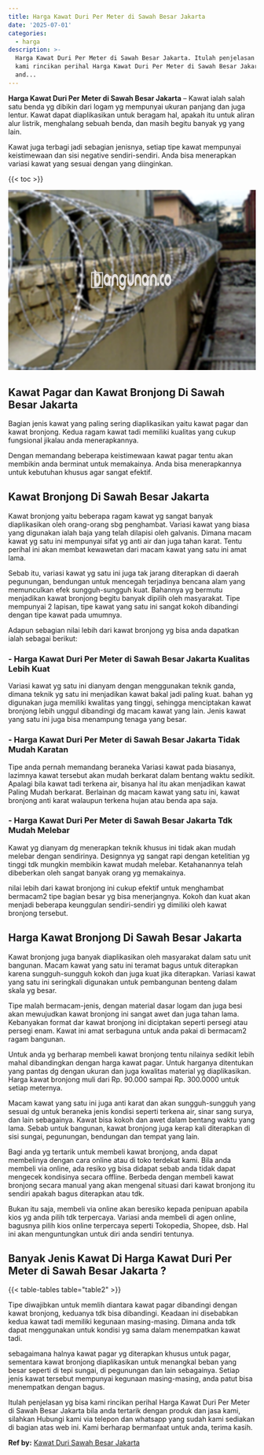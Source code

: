 ```yaml
---
title: Harga Kawat Duri Per Meter di Sawah Besar Jakarta
date: '2025-07-01'
categories:
  - harga
description: >-
  Harga Kawat Duri Per Meter di Sawah Besar Jakarta. Itulah penjelasan yg bisa
  kami rincikan perihal Harga Kawat Duri Per Meter di Sawah Besar Jakarta bila
  and...
---
```


**Harga Kawat Duri Per Meter di Sawah Besar Jakarta** – Kawat ialah salah satu benda yg dibikin dari logam yg mempunyai ukuran panjang dan juga lentur. Kawat dapat diaplikasikan untuk beragam hal, apakah itu untuk aliran alur listrik, menghalang sebuah benda, dan masih begitu banyak yg yang lain.

Kawat juga terbagi jadi sebagian jenisnya, setiap tipe kawat mempunyai keistimewaan dan sisi negative sendiri-sendiri. Anda bisa menerapkan variasi kawat yang sesuai dengan yang diinginkan.

{{< toc >}}

![Harga Kawat Duri Per Meter di Sawah Besar Jakarta](/images/jual-kawat-murah49.png)

## Kawat Pagar dan Kawat Bronjong Di Sawah Besar Jakarta

Bagian jenis kawat yang paling sering diaplikasikan yaitu kawat pagar dan kawat bronjong. Kedua ragam kawat tadi memiliki kualitas yang cukup fungsional jikalau anda menerapkannya.

Dengan memandang beberapa keistimewaan kawat pagar tentu akan membikin anda berminat untuk memakainya. Anda bisa menerapkannya untuk kebutuhan khusus agar sangat efektif.

## Kawat Bronjong Di Sawah Besar Jakarta

Kawat bronjong yaitu beberapa ragam kawat yg sangat banyak diaplikasikan oleh orang-orang sbg penghambat. Variasi kawat yang biasa yang digunakan ialah baja yang telah dilapisi oleh galvanis. Dimana macam kawat yg satu ini mempunyai sifat yg anti air dan juga tahan karat. Tentu perihal ini akan membat kewawetan dari macam kawat yang satu ini amat lama.

Sebab itu, variasi kawat yg satu ini juga tak jarang diterapkan di daerah pegunungan, bendungan untuk mencegah terjadinya bencana alam yang memunculkan efek sungguh-sungguh kuat. Bahannya yg bermutu menjadikan kawat bronjong begitu banyak dipilih oleh masyarakat. Tipe mempunyai 2 lapisan, tipe kawat yang satu ini sangat kokoh dibandingi dengan tipe kawat pada umumnya.

Adapun sebagian nilai lebih dari kawat bronjong yg bisa anda dapatkan ialah sebagai berikut:

### \- Harga Kawat Duri Per Meter di Sawah Besar Jakarta Kualitas Lebih Kuat

Variasi kawat yg satu ini dianyam dengan menggunakan teknik ganda, dimana teknik yg satu ini menjadikan kawat bakal jadi paling kuat. bahan yg digunakan juga memiliki kwalitas yang tinggi, sehingga menciptakan kawat bronjong lebih unggul dibandingi dg macam kawat yang lain. Jenis kawat yang satu ini juga bisa menampung tenaga yang besar.

### \- Harga Kawat Duri Per Meter di Sawah Besar Jakarta Tidak Mudah Karatan

Tipe anda pernah memandang beraneka Variasi kawat pada biasanya, lazimnya kawat tersebut akan mudah berkarat dalam bentang waktu sedikit. Apalagi bila kawat tadi terkena air, bisanya hal itu akan menjadikan kawat Paling Mudah berkarat. Berlainan dg macam kawat yang satu ini, kawat bronjong anti karat walaupun terkena hujan atau benda apa saja.

### \- Harga Kawat Duri Per Meter di Sawah Besar Jakarta Tdk Mudah Melebar

Kawat yg dianyam dg menerapkan teknik khusus ini tidak akan mudah melebar dengan sendirinya. Designnya yg sangat rapi dengan ketelitian yg tinggi tdk mungkin membikin kawat mudah melebar. Ketahanannya telah dibeberkan oleh sangat banyak orang yg memakainya.

nilai lebih dari kawat bronjong ini cukup efektif untuk menghambat bermacam2 tipe bagian besar yg bisa menerjangnya. Kokoh dan kuat akan menjadi beberapa keunggulan sendiri-sendiri yg dimiliki oleh kawat bronjong tersebut.

## Harga Kawat Bronjong Di Sawah Besar Jakarta

Kawat bronjong juga banyak diaplikasikan oleh masyarakat dalam satu unit bangunan. Macam kawat yang satu ini teramat bagus untuk diterapkan karena sungguh-sungguh kokoh dan juga kuat jika diterapkan. Variasi kawat yang satu ini seringkali digunakan untuk pembangunan benteng dalam skala yg besar.

Tipe malah bermacam-jenis, dengan material dasar logam dan juga besi akan mewujudkan kawat bronjong ini sangat awet dan juga tahan lama. Kebanyakan format dar kawat bronjong ini diciptakan seperti persegi atau persegi enam. Kawat ini amat serbaguna untuk anda pakai di bermacam2 ragam bangunan.

Untuk anda yg berharap membeli kawat bronjong tentu nilainya sedikit lebih mahal dibandingkan dengan harga kawat pagar. Untuk harganya ditentukan yang pantas dg dengan ukuran dan juga kwalitas material yg diaplikasikan. Harga kawat bronjong muli dari Rp. 90.000 sampai Rp. 300.0000 untuk setiap meternya.

Macam kawat yang satu ini juga anti karat dan akan sungguh-sungguh yang sesuai dg untuk beraneka jenis kondisi seperti terkena air, sinar sang surya, dan lain sebagainya. Kawat bisa kokoh dan awet dalam bentang waktu yang lama. Sebab untuk bangunan, kawat bronjong juga kerap kali diterapkan di sisi sungai, pegunungan, bendungan dan tempat yang lain.

Bagi anda yg tertarik untuk membeli kawat bronjong, anda dapat membelinya dengan cara online atau di toko terdekat kami. Bila anda membeli via online, ada resiko yg bisa didapat sebab anda tidak dapat mengecek kondisinya secara offline. Berbeda dengan membeli kawat bronjong secara manual yang akan mengenal situasi dari kawat bronjong itu sendiri apakah bagus diterapkan atau tdk.

Bukan itu saja, membeli via online akan beresiko kepada penipuan apabila kios yg anda pilih tdk terpercaya. Variasi anda membeli di agen online, bagusnya pilih kios online terpercaya seperti Tokopedia, Shopee, dsb. Hal ini akan menguntungkan untuk diri anda sendiri tentunya.

## Banyak Jenis Kawat Di Harga Kawat Duri Per Meter di Sawah Besar Jakarta ?

{{< table-tables table="table2" >}}

Tipe diwajibkan untuk memlih diantara kawat pagar dibandingi dengan kawat bronjong, keduanya tdk bisa dibandingi. Keadaan ini disebabkan kedua kawat tadi memiliki kegunaan masing-masing. Dimana anda tdk dapat menggunakan untuk kondisi yg sama dalam menempatkan kawat tadi.

sebagaimana halnya kawat pagar yg diterapkan khusus untuk pagar, sementara kawat bronjong diaplikasikan untuk menangkal beban yang besar seperti di tepi sungai, di pegunungan dan lain sebagainya. Setiap jenis kawat tersebut mempunyai kegunaan masing-masing, anda patut bisa menempatkan dengan bagus.

Itulah penjelasan yg bisa kami rincikan perihal Harga Kawat Duri Per Meter di Sawah Besar Jakarta bila anda tertarik dengan produk dan jasa kami, silahkan Hubungi kami via telepon dan whatsapp yang sudah kami sediakan di bagian atas web ini. Kami berharap bermanfaat untuk anda, terima kasih.

**Ref by:** [Kawat Duri Sawah Besar Jakarta](https://id.wikipedia.org/wiki/Kawat)
